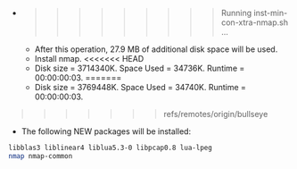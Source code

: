 * >>>>>>>>> Running inst-min-con-xtra-nmap.sh ...
  * After this operation, 27.9 MB of additional disk space will be used.
  * Install nmap.
<<<<<<< HEAD
  * Disk size = 3714340K. Space Used = 34736K. Runtime = 00:00:00:03.
=======
  * Disk size = 3769448K. Space Used = 34740K. Runtime = 00:00:00:03.
>>>>>>> refs/remotes/origin/bullseye
  * The following NEW packages will be installed:
  ```bash
libblas3 liblinear4 liblua5.3-0 libpcap0.8 lua-lpeg
nmap nmap-common
  ```
